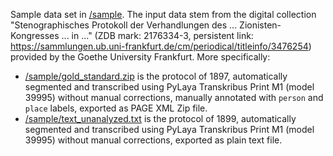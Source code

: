 Sample data set in [/sample](https://github.com/RISE-UNIBAS/transkribus-custom-ner-de/tree/main/sample). The input data stem from the digital collection "Stenographisches Protokoll der Verhandlungen des ... Zionisten-Kongresses ... in ..." (ZDB mark: 2176334-3, persistent link: https://sammlungen.ub.uni-frankfurt.de/cm/periodical/titleinfo/3476254) provided by the Goethe University Frankfurt. More specifically:

- [/sample/gold_standard.zip](https://github.com/RISE-UNIBAS/transkribus-custom-ner-de/tree/main/sample/gold_standard.zip) is the protocol of 1897, automatically segmented and transcribed using PyLaya Transkribus Print M1 (model 39995) without manual corrections, manually annotated with `person` and `place` labels, exported as PAGE XML Zip file.
- [/sample/text_unanalyzed.txt](https://github.com/RISE-UNIBAS/transkribus-custom-ner-de/tree/main/sample/text_unanalyzed.txt) is the protocol of 1899, automatically segmented and transcribed using PyLaya Transkribus Print M1 (model 39995) without manual corrections, exported as plain text file.